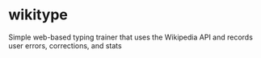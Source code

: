 # wikitype
Simple web-based typing trainer that uses the Wikipedia API and records user errors, corrections, and stats
